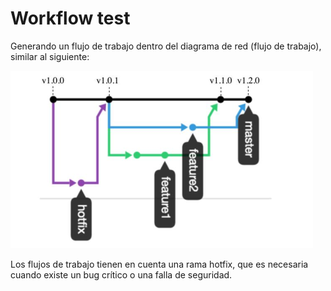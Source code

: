 # Workflow test

Generando un flujo de trabajo dentro del diagrama de red (flujo de trabajo),  similar al siguiente:

![Ejemplo de Flujo de trabajo](./images/ejemplo.png)


Los flujos de trabajo tienen en cuenta una rama hotfix, que es necesaria cuando existe un bug crítico o una falla de seguridad.